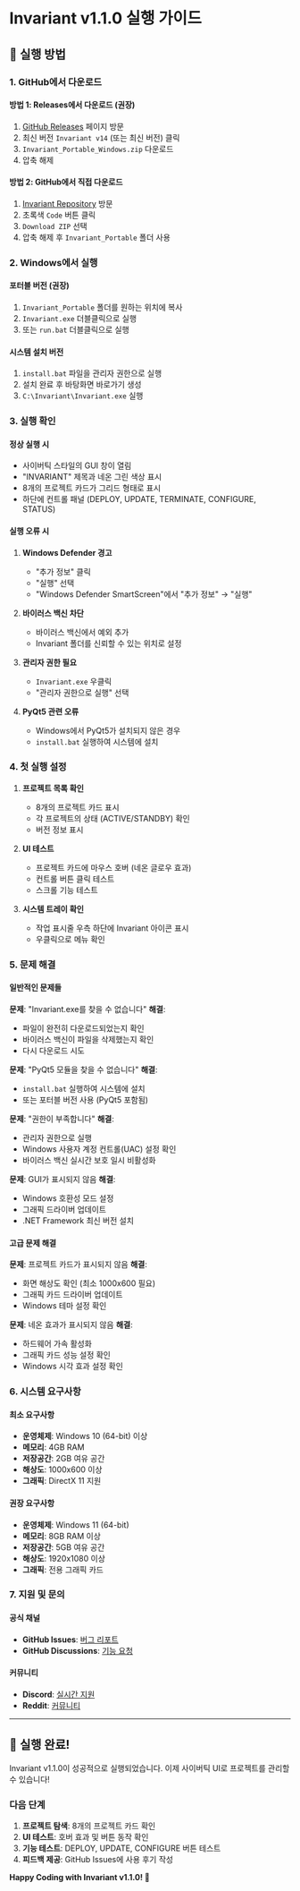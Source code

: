 # Invariant v1.1.0 실행 가이드

## 🚀 실행 방법

### 1. GitHub에서 다운로드

#### 방법 1: Releases에서 다운로드 (권장)
1. [GitHub Releases](https://github.com/DARC0625/Invariant/releases) 페이지 방문
2. 최신 버전 `Invariant v14` (또는 최신 버전) 클릭
3. `Invariant_Portable_Windows.zip` 다운로드
4. 압축 해제

#### 방법 2: GitHub에서 직접 다운로드
1. [Invariant Repository](https://github.com/DARC0625/Invariant) 방문
2. 초록색 `Code` 버튼 클릭
3. `Download ZIP` 선택
4. 압축 해제 후 `Invariant_Portable` 폴더 사용

### 2. Windows에서 실행

#### 포터블 버전 (권장)
1. `Invariant_Portable` 폴더를 원하는 위치에 복사
2. `Invariant.exe` 더블클릭으로 실행
3. 또는 `run.bat` 더블클릭으로 실행

#### 시스템 설치 버전
1. `install.bat` 파일을 관리자 권한으로 실행
2. 설치 완료 후 바탕화면 바로가기 생성
3. `C:\Invariant\Invariant.exe` 실행

### 3. 실행 확인

#### 정상 실행 시
- 사이버틱 스타일의 GUI 창이 열림
- "INVARIANT" 제목과 네온 그린 색상 표시
- 8개의 프로젝트 카드가 그리드 형태로 표시
- 하단에 컨트롤 패널 (DEPLOY, UPDATE, TERMINATE, CONFIGURE, STATUS)

#### 실행 오류 시
1. **Windows Defender 경고**
   - "추가 정보" 클릭
   - "실행" 선택
   - "Windows Defender SmartScreen"에서 "추가 정보" → "실행"

2. **바이러스 백신 차단**
   - 바이러스 백신에서 예외 추가
   - Invariant 폴더를 신뢰할 수 있는 위치로 설정

3. **관리자 권한 필요**
   - `Invariant.exe` 우클릭
   - "관리자 권한으로 실행" 선택

4. **PyQt5 관련 오류**
   - Windows에서 PyQt5가 설치되지 않은 경우
   - `install.bat` 실행하여 시스템에 설치

### 4. 첫 실행 설정

1. **프로젝트 목록 확인**
   - 8개의 프로젝트 카드 표시
   - 각 프로젝트의 상태 (ACTIVE/STANDBY) 확인
   - 버전 정보 표시

2. **UI 테스트**
   - 프로젝트 카드에 마우스 호버 (네온 글로우 효과)
   - 컨트롤 버튼 클릭 테스트
   - 스크롤 기능 테스트

3. **시스템 트레이 확인**
   - 작업 표시줄 우측 하단에 Invariant 아이콘 표시
   - 우클릭으로 메뉴 확인

### 5. 문제 해결

#### 일반적인 문제들

**문제**: "Invariant.exe를 찾을 수 없습니다"
**해결**: 
- 파일이 완전히 다운로드되었는지 확인
- 바이러스 백신이 파일을 삭제했는지 확인
- 다시 다운로드 시도

**문제**: "PyQt5 모듈을 찾을 수 없습니다"
**해결**: 
- `install.bat` 실행하여 시스템에 설치
- 또는 포터블 버전 사용 (PyQt5 포함됨)

**문제**: "권한이 부족합니다"
**해결**: 
- 관리자 권한으로 실행
- Windows 사용자 계정 컨트롤(UAC) 설정 확인
- 바이러스 백신 실시간 보호 일시 비활성화

**문제**: GUI가 표시되지 않음
**해결**: 
- Windows 호환성 모드 설정
- 그래픽 드라이버 업데이트
- .NET Framework 최신 버전 설치

#### 고급 문제 해결

**문제**: 프로젝트 카드가 표시되지 않음
**해결**: 
- 화면 해상도 확인 (최소 1000x600 필요)
- 그래픽 카드 드라이버 업데이트
- Windows 테마 설정 확인

**문제**: 네온 효과가 표시되지 않음
**해결**: 
- 하드웨어 가속 활성화
- 그래픽 카드 성능 설정 확인
- Windows 시각 효과 설정 확인

### 6. 시스템 요구사항

#### 최소 요구사항
- **운영체제**: Windows 10 (64-bit) 이상
- **메모리**: 4GB RAM
- **저장공간**: 2GB 여유 공간
- **해상도**: 1000x600 이상
- **그래픽**: DirectX 11 지원

#### 권장 요구사항
- **운영체제**: Windows 11 (64-bit)
- **메모리**: 8GB RAM 이상
- **저장공간**: 5GB 여유 공간
- **해상도**: 1920x1080 이상
- **그래픽**: 전용 그래픽 카드

### 7. 지원 및 문의

#### 공식 채널
- **GitHub Issues**: [버그 리포트](https://github.com/DARC0625/Invariant/issues)
- **GitHub Discussions**: [기능 요청](https://github.com/DARC0625/Invariant/discussions)

#### 커뮤니티
- **Discord**: [실시간 지원](링크)
- **Reddit**: [커뮤니티](링크)

---

## 🎉 실행 완료!

Invariant v1.1.0이 성공적으로 실행되었습니다. 이제 사이버틱 UI로 프로젝트를 관리할 수 있습니다!

### 다음 단계
1. **프로젝트 탐색**: 8개의 프로젝트 카드 확인
2. **UI 테스트**: 호버 효과 및 버튼 동작 확인
3. **기능 테스트**: DEPLOY, UPDATE, CONFIGURE 버튼 테스트
4. **피드백 제공**: GitHub Issues에 사용 후기 작성

**Happy Coding with Invariant v1.1.0! 🚀**
